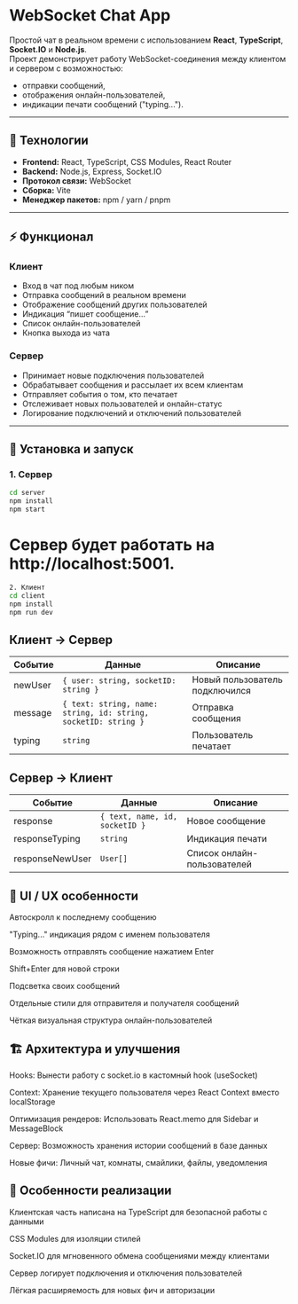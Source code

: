 # WebSocket Chat App

Простой чат в реальном времени с использованием **React**, **TypeScript**, **Socket.IO** и **Node.js**.  
Проект демонстрирует работу WebSocket-соединения между клиентом и сервером с возможностью:

- отправки сообщений,
- отображения онлайн-пользователей,
- индикации печати сообщений ("typing...").

---

## 🔧 Технологии

- **Frontend:** React, TypeScript, CSS Modules, React Router  
- **Backend:** Node.js, Express, Socket.IO  
- **Протокол связи:** WebSocket  
- **Сборка:** Vite  
- **Менеджер пакетов:** npm / yarn / pnpm  


---

## ⚡ Функционал

### Клиент

- Вход в чат под любым ником
- Отправка сообщений в реальном времени
- Отображение сообщений других пользователей
- Индикация “пишет сообщение...”
- Список онлайн-пользователей
- Кнопка выхода из чата

### Сервер

- Принимает новые подключения пользователей
- Обрабатывает сообщения и рассылает их всем клиентам
- Отправляет события о том, кто печатает
- Отслеживает новых пользователей и онлайн-статус
- Логирование подключений и отключений пользователей

---

## 🚀 Установка и запуск

### 1. Сервер

```bash
cd server
npm install
npm start
```

# Сервер будет работать на http://localhost:5001.

```bash
2. Клиент
cd client
npm install
npm run dev
```

## Клиент → Сервер

| Событие   | Данные                                         | Описание                        |
|-----------|-----------------------------------------------|---------------------------------|
| newUser   | `{ user: string, socketID: string }`          | Новый пользователь подключился  |
| message   | `{ text: string, name: string, id: string, socketID: string }` | Отправка сообщения |
| typing    | `string`                                      | Пользователь печатает           |


## Сервер → Клиент

| Событие          | Данные                       | Описание                        |
|-----------------|-------------------------------|---------------------------------|
| response         | `{ text, name, id, socketID }` | Новое сообщение                 |
| responseTyping   | `string`                       | Индикация печати                |
| responseNewUser  | `User[]`                       | Список онлайн-пользователей     |

## 🎨 UI / UX особенности

Автоскролл к последнему сообщению

"Typing..." индикация рядом с именем пользователя

Возможность отправлять сообщение нажатием Enter

Shift+Enter для новой строки

Подсветка своих сообщений

Отдельные стили для отправителя и получателя сообщений

Чёткая визуальная структура онлайн-пользователей

## 🏗️ Архитектура и улучшения

Hooks: Вынести работу с socket.io в кастомный hook (useSocket)

Context: Хранение текущего пользователя через React Context вместо localStorage

Оптимизация рендеров: Использовать React.memo для Sidebar и MessageBlock

Сервер: Возможность хранения истории сообщений в базе данных

Новые фичи: Личный чат, комнаты, смайлики, файлы, уведомления

## 📌 Особенности реализации

Клиентская часть написана на TypeScript для безопасной работы с данными

CSS Modules для изоляции стилей

Socket.IO для мгновенного обмена сообщениями между клиентами

Сервер логирует подключения и отключения пользователей

Лёгкая расширяемость для новых фич и авторизации